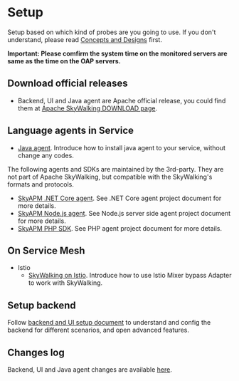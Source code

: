 # Setup
Setup based on which kind of probes are you going to use. If you don't understand, please read [Concepts and Designs](../concepts-and-designs/README.md) first.


**Important: Please comfirm the system time on the monitored servers are same as the time on the OAP servers.**


## Download official releases
- Backend, UI and Java agent are Apache official release, you could find them at [Apache SkyWalking DOWNLOAD page](http://skywalking.apache.org/downloads/).

## Language agents in Service 

- [Java agent](service-agent/java-agent/README.md). Introduce how to install java agent to your service, without change any codes.

The following agents and SDKs are maintained by the 3rd-party. They are not part of Apache SkyWalking, but compatible
with the SkyWalking's formats and protocols.
- [SkyAPM .NET Core agent](https://github.com/SkyAPM/SkyAPM-dotnet). See .NET Core agent project document for more details.
- [SkyAPM Node.js agent](https://github.com/SkyAPM/SkyAPM-nodejs). See Node.js server side agent project document for more details.
- [SkyAPM PHP SDK](https://github.com/SkyAPM/SkyAPM-php-sdk). See PHP agent project document for more details.

## On Service Mesh
  - Istio
    - [SkyWalking on Istio](istio/README.md). Introduce how to use Istio Mixer bypass Adapter to work with SkyWalking.
    

## Setup backend
Follow [backend and UI setup document](backend/backend-ui-setup.md) to understand and config the backend for different
scenarios, and open advanced features.

## Changes log
Backend, UI and Java agent changes are available [here](../../../CHANGES.md).
